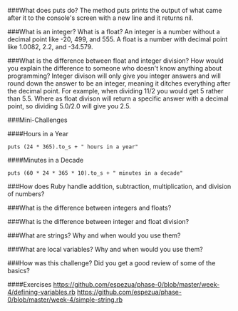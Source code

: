 ###What does puts do?
The method puts prints the output of what came after it to the console's screen with a new line and it returns nil.

###What is an integer? What is a float?
An integer is a number without a decimal point like -20, 499, and 555.  A float is a number with decimal point like 1.0082, 2.2, and -34.579.

###What is the difference between float and integer division? How would you explain the difference to someone who doesn't know anything about programming?
Integer divison will only give you integer answers and will round down the answer to be an integer, meaning it ditches everything after the decimal point.  For example, when dividing 11/2 you would get 5 rather than 5.5.  Where as float divison will return a specific answer with a decimal point, so dividing 5.0/2.0 will give you 2.5.


###Mini-Challenges

####Hours in a Year
```
puts (24 * 365).to_s + " hours in a year"
````

####Minutes in a Decade
```
puts (60 * 24 * 365 * 10).to_s + " minutes in a decade"
````

###How does Ruby handle addition, subtraction, multiplication, and division of numbers?


###What is the difference between integers and floats?


###What is the difference between integer and float division?


###What are strings? Why and when would you use them?


###What are local variables? Why and when would you use them?


###How was this challenge? Did you get a good review of some of the basics?


####Exercises
https://github.com/espezua/phase-0/blob/master/week-4/defining-variables.rb
https://github.com/espezua/phase-0/blob/master/week-4/simple-string.rb